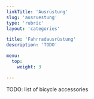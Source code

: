 ```yaml
---
linkTitle: 'Ausrüstung'
slug: 'ausruestung'
type: 'rubric'
layout: 'categories'

title: 'Fahrradausrüstung'
description: 'TODO'

menu:
  top:
    weight: 3

---
```



TODO: list of bicycle accessories
